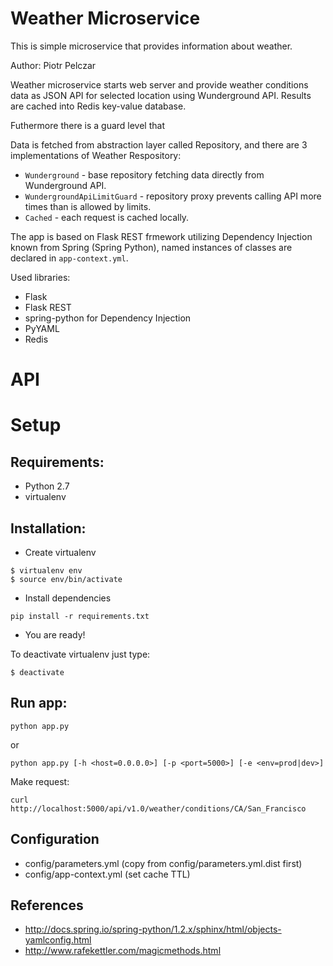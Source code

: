Weather Microservice
====================

This is simple microservice that provides information about weather.

Author: Piotr Pelczar

Weather microservice starts web server and provide weather conditions data as JSON API for selected location using Wunderground API. Results are cached into Redis key-value database.

Futhermore there is a guard level that 

Data is fetched from abstraction layer called Repository, and there are 3 implementations of Weather Respository:
* `Wunderground` - base repository fetching data directly from Wunderground API.
* `WundergroundApiLimitGuard` - repository proxy prevents calling API more times than is allowed by limits.
* `Cached` - each request is cached locally.

The app is based on Flask REST frmework utilizing Dependency Injection known from Spring (Spring Python), named instances of classes are declared in `app-context.yml`.

Used libraries:
* Flask
* Flask REST
* spring-python for Dependency Injection
* PyYAML
* Redis

# API

# Setup

## Requirements:

* Python 2.7
* virtualenv

## Installation:

* Create virtualenv
```
$ virtualenv env
$ source env/bin/activate
```
* Install dependencies
```
pip install -r requirements.txt
```
* You are ready!

To deactivate virtualenv just type:
```
$ deactivate
```

## Run app:

```
python app.py
```
or
```
python app.py [-h <host=0.0.0.0>] [-p <port=5000>] [-e <env=prod|dev>]
```

Make request:
```
curl http://localhost:5000/api/v1.0/weather/conditions/CA/San_Francisco
```

## Configuration

* config/parameters.yml (copy from config/parameters.yml.dist first)
* config/app-context.yml (set cache TTL)

## References

* http://docs.spring.io/spring-python/1.2.x/sphinx/html/objects-yamlconfig.html
* http://www.rafekettler.com/magicmethods.html
